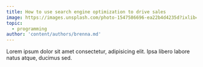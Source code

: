 ```yaml
---
title: How to use search engine optimization to drive sales
image: https://images.unsplash.com/photo-1547586696-ea22b4d4235d?ixlib=rb-1.2.1&ixid=eyJhcHBfaWQiOjEyMDd9&auto=format&fit=crop&w=1679&q=80
topic:
  - programming
author: 'content/authors/brenna.md'
---
```


Lorem ipsum dolor sit amet consectetur, adipisicing elit. Ipsa libero labore natus atque, ducimus sed.
